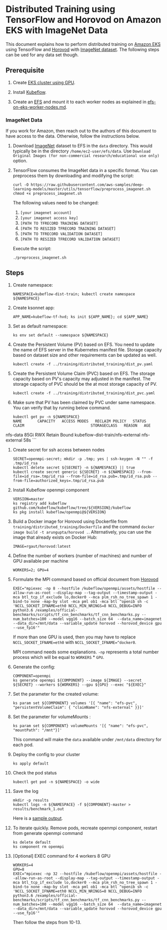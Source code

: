 # Distributed Training using TensorFlow and Horovod on Amazon EKS with ImageNet Data

This document explains how to perform distributed training on [Amazon EKS](https://aws.amazon.com/eks/) using TensorFlow and [Horovod](https://github.com/uber/horovod) with [ImageNet dataset](http://www.image-net.org/). The following steps can be ued for any data set though.

## Prerequisite

1. Create [EKS cluster using GPU](eks-gpu.md).

1. Install [Kubeflow](kubeflow.md).

1. Create an [EFS](https://aws.amazon.com/efs/) and mount it to each worker nodes as explained in [efs-on-eks-worker-nodes.md](efs-on-eks-worker-nodes.md).

### ImageNet Data

If you work for Amazon, then reach out to the authors of this document to have access to the data. Otherwise, follow the instructions below.

1. Download [ImageNet](http://image-net.org/download-images) dataset to EFS in the `data` directory. This would typically be in the directory `/home/ec2-user/efs/data`. Use `Download Original Images (for non-commercial research/educational use only)` option.

1. TensorFlow consumes the ImageNet data in a specific format. You can preprocess them by downloading and modifying the script:

    ```
    curl -O https://raw.githubusercontent.com/aws-samples/deep-learning-models/master/utils/tensorflow/preprocess_imagenet.sh
    chmod +x preprocess_imagenet.sh
    ```

    The following values need to be changed:

    1. `[your imagenet account]`
    1. `[your imagenet access key]`
    1. `[PATH TO TFRECORD TRAINING DATASET]`
    1. `[PATH TO RESIZED TFRECORD TRAINING DATASET]`
    1. `[PATH TO TFRECORD VALIDATION DATASET]`
    1. `[PATH TO RESIZED TFRECORD VALIDATION DATASET]`

    Execute the script:

    ```
    ./preprocess_imagenet.sh
    ```

## Steps

1. Create namespace:

    ```
    NAMESPACE=kubeflow-dist-train; kubectl create namespace ${NAMESPACE}
    ```

1. Create ksonnet app:

    ```
    APP_NAME=kubeflow-tf-hvd; ks init ${APP_NAME}; cd ${APP_NAME}
    ```

1. Set as default namespace:

    ```
    ks env set default --namespace ${NAMESPACE}
    ```

1. Create the Persistent Volume (PV) based on EFS. You need to update the name of EFS server in the Kubernetes manifest file. Storage capacity based on dataset size and other requirements can be updated as well.

    ```
    kubectl create -f ../training/distributed_training/dist_pv.yaml
    ```

1. Create the Persistent Volume Claim (PVC) based on EFS. The storage capacity based on PV's capacity may adjusted in the manifest. The storage capacity of PVC should be the at most storage capacity of PV.

    ```
    kubectl create -f ../training/distributed_training/dist_pvc.yaml
    ```

1. Make sure that PV has been claimed by PVC under same namespace. You can verify that by running below command. 

    ```
    kubectl get pv -n ${NAMESPACE}
    NAME       CAPACITY   ACCESS MODES   RECLAIM POLICY   STATUS   CLAIM                              STORAGECLASS   REASON   AGE
nfs-data   85Gi       RWX            Retain           Bound    kubeflow-dist-train/nfs-external   nfs-external            58s
    ```

1. Create secret for ssh access between nodes

    ```
    SECRET=openmpi-secret; mkdir -p .tmp; yes | ssh-keygen -N "" -f .tmp/id_rsa
    kubectl delete secret ${SECRET} -n ${NAMESPACE} || true
    kubectl create secret generic ${SECRET} -n ${NAMESPACE} --from-file=id_rsa=.tmp/id_rsa --from-file=id_rsa.pub=.tmp/id_rsa.pub --from-file=authorized_keys=.tmp/id_rsa.pub
    ```

1. Install Kubeflow openmpi component

    ``` 
    VERSION=master
    ks registry add kubeflow github.com/kubeflow/kubeflow/tree/${VERSION}/kubeflow
    ks pkg install kubeflow/openmpi@${VERSION}
    ```

1. Build a Docker image for Horovod using Dockerfile from `training/distributed_training/Dockerfile` and the command `docker image build -t arungupta/horovod .`. Alternatively, you can use the image that already exists on Docker Hub:

    ```
    IMAGE=rgaut/horovod:latest
    ```

1. Define the number of workers (number of machines) and number of GPU available per machine

    ```
    WORKERS=2; GPU=4
    ```

1. Formulate the MPI command based on official document from [Horovod](https://github.com/uber/horovod)

    ```
    EXEC="mpiexec -np 8 --hostfile /kubeflow/openmpi/assets/hostfile --allow-run-as-root --display-map --tag-output --timestamp-output -mca btl_tcp_if_exclude lo,docker0 --mca plm_rsh_no_tree_spawn 1 -bind-to none -map-by slot -mca pml ob1 -mca btl ^openib sh -c 'NCCL_SOCKET_IFNAME=eth0 NCCL_MIN_NRINGS=8 NCCL_DEBUG=INFO python3.6 /examples/official-benchmarks/scripts/tf_cnn_benchmarks/tf_cnn_benchmarks.py --num_batches=100 --model vgg16 --batch_size 64  --data_name=imagenet  --data_dir=/mnt/data --variable_update horovod --horovod_device gpu --use_fp16'"
    ```

    If more than one GPU is used, then you may have to replace `NCCL_SOCKET_IFNAME=eth0` with `NCCL_SOCKET_IFNAME=^docker0`.

    MPI command needs some explanations. `-np` represents a total number process which will be equal to `WORKERS` * `GPU`.

1. Generate the config:

    ```
    COMPONENT=openmpi
    ks generate openmpi ${COMPONENT} --image ${IMAGE} --secret ${SECRET} --workers ${WORKERS} --gpu ${GPU} --exec "${EXEC}"
    ```

1. Set the parameter for the created volume:

    ```
    ks param set ${COMPONENT} volumes '[{ "name": "efs-pvc", "persistentVolumeClaim": { "claimName": "nfs-external" }}]'
    ```

1. Set the parameter for volumeMounts  :

    ```
    ks param set ${COMPONENT} volumeMounts '[{ "name": "efs-pvc", "mountPath": "/mnt"}]'
    ```

    This command will make the `data` available under `/mnt/data` directory for each pod.

1. Deploy the config to your cluster

    ```
    ks apply default
    ```

1. Check the pod status

    ```
    kubectl get pod -n ${NAMESPACE} -o wide
    ```

1. Save the log

    ```
    mkdir -p results
    kubectl logs -n ${NAMESPACE} -f ${COMPONENT}-master > results/benchmark_1.out
    ```

    Here is a [sample output](tensorflow-horovod-imagenet-log.txt).

1. To iterate quickly. Remove pods, recreate openmpi component, restart from generate openmpi command

    ```
    ks delete default
    ks component rm openmpi 
    ```

1. [Optional] EXEC command for 4 workers 8 GPU

    ```
    WORKERS=4
    GPU=8
    EXEC="mpiexec -np 32 --hostfile /kubeflow/openmpi/assets/hostfile --allow-run-as-root --display-map --tag-output --timestamp-output -mca btl_tcp_if_exclude lo,docker0 --mca plm_rsh_no_tree_spawn 1 -bind-to none -map-by slot -mca pml ob1 -mca btl ^openib sh -c 'NCCL_SOCKET_IFNAME=eth0 NCCL_MIN_NRINGS=8 NCCL_DEBUG=INFO python3.6 /examples/official-benchmarks/scripts/tf_cnn_benchmarks/tf_cnn_benchmarks.py --num_batches=100 --model vgg16 --batch_size 64  --data_name=imagenet  --data_dir=/mnt/data --variable_update horovod --horovod_device gpu --use_fp16'"
    ```

    Then follow the steps from 10-13.
